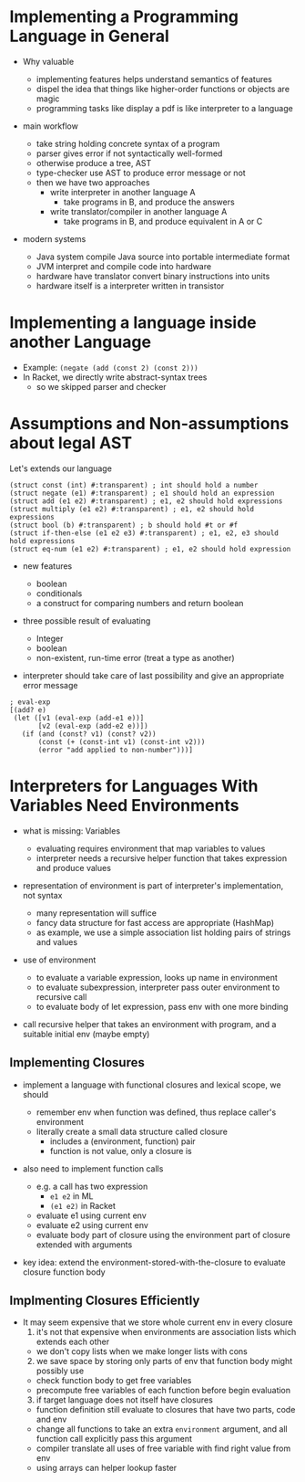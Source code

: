 # Implementing a Programming Language in General

- Why valuable
  - implementing features helps understand semantics of features
  - dispel the idea that things like higher-order functions or objects are magic
  - programming tasks like display a pdf is like interpreter to a language

- main workflow
  - take string holding concrete syntax of a program
  - parser gives error if not syntactically well-formed
  - otherwise produce a tree, AST
  - type-checker use AST to produce error message or not
  - then we have two approaches
    + write interpreter in another language A
      - take programs in B, and produce the answers
    + write translator/compiler in another language A
      - take programs in B, and produce equivalent in A or C

- modern systems
  + Java system compile Java source into portable intermediate format
  + JVM interpret and compile code into hardware
  + hardware have translator convert binary instructions into units
  + hardware itself is a interpreter written in transistor

# Implementing a language inside another Language

- Example: `(negate (add (const 2) (const 2)))`
- In Racket, we directly write abstract-syntax trees
  - so we skipped parser and checker

# Assumptions and Non-assumptions about legal AST

Let's extends our language

```racket
(struct const (int) #:transparent) ; int should hold a number
(struct negate (e1) #:transparent) ; e1 should hold an expression
(struct add (e1 e2) #:transparent) ; e1, e2 should hold expressions
(struct multiply (e1 e2) #:transparent) ; e1, e2 should hold expressions
(struct bool (b) #:transparent) ; b should hold #t or #f
(struct if-then-else (e1 e2 e3) #:transparent) ; e1, e2, e3 should hold expressions
(struct eq-num (e1 e2) #:transparent) ; e1, e2 should hold expression
```

- new features
  - boolean
  - conditionals
  - a construct for comparing numbers and return boolean

- three possible result of evaluating
  - Integer
  - boolean
  - non-existent, run-time error (treat a type as another)

- interpreter should take care of last possibility and give an appropriate error message

```racket
; eval-exp
[(add? e)
 (let ([v1 (eval-exp (add-e1 e))]
       [v2 (eval-exp (add-e2 e))])
   (if (and (const? v1) (const? v2))
       (const (+ (const-int v1) (const-int v2)))
       (error "add applied to non-number")))]
```

# Interpreters for Languages With Variables Need Environments

- what is missing: Variables
  - evaluating requires environment that map variables to values
  - interpreter needs a recursive helper function that takes expression and produce values

- representation of environment is part of interpreter's implementation, not syntax
  - many representation will suffice
  - fancy data structure for fast access are appropriate (HashMap)
  - as example, we use a simple association list holding pairs of strings and values

- use of environment
  - to evaluate a variable expression, looks up name in environment
  - to evaluate subexpression, interpreter pass outer environment to recursive call
  - to evaluate body of let expression, pass env with one more binding

- call recursive helper that takes an environment with program, and a suitable initial env (maybe empty)


## Implementing Closures

- implement a language with functional closures and lexical scope, we should
  - remember env when function was defined, thus replace caller's environment
  - literally create a small data structure called closure
    - includes a (environment, function) pair
    - function is not value, only a closure is

- also need to implement function calls
  - e.g. a call has two expression
    - `e1 e2` in ML
    - `(e1 e2)` in Racket
  - evaluate e1 using current env
  - evaluate e2 using current env
  - evaluate body part of closure using the environment part of closure extended with arguments

- key idea: extend the environment-stored-with-the-closure to evaluate closure function body

## Implmenting Closures Efficiently

- It may seem expensive that we store whole current env in every closure
  1. it's not that expensive when environments are association lists which extends each other
    - we don't copy lists when we make longer lists with cons
  2. we save space by storing only parts of env that function body might possibly use
    - check function body to get free variables
    - precompute free variables of each function before begin evaluation
  3. if target language does not itself have closures
    - function definition still evaluate to closures that have two parts, code and env
    - change all functions to take an extra `environment` argument, and all function call explicitly pass this argument
    - compiler translate all uses of free variable with find right value from env
    - using arrays can helper lookup faster
